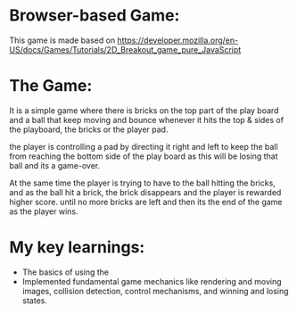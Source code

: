 # Browser-based Game:

This game is made based on https://developer.mozilla.org/en-US/docs/Games/Tutorials/2D_Breakout_game_pure_JavaScript

# The Game:
It is a simple game where there is bricks on the top part of the play board and a ball that keep moving and bounce whenever it hits the top & sides of the playboard, the bricks or the player pad.  

the player is controlling a pad by directing it right and left to keep the ball from reaching the bottom side of the play board as this will be losing that ball and its a game-over. 

At the same time the player is trying to have to the ball hitting the bricks, and as the ball hit a brick, the brick disappears and the player is rewarded higher score. until no more bricks are left and then its the end of the game as the player wins.


# My key learnings:
- The basics of using the <canvas> 
- Implemented fundamental game mechanics like rendering and moving images,  collision detection, control mechanisms, and winning and losing states.